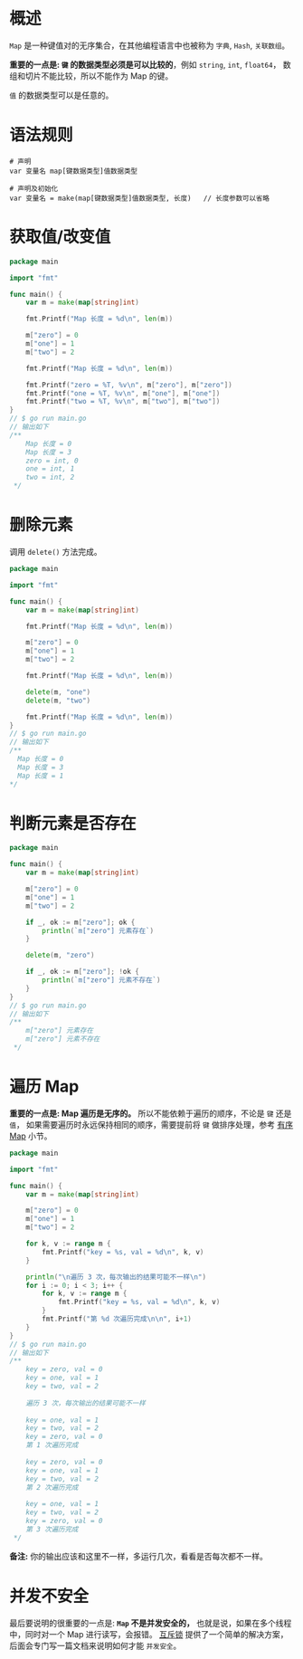# 概述
`Map` 是一种键值对的无序集合，在其他编程语言中也被称为 `字典`, `Hash`, `关联数组`。

**重要的一点是: `键` 的数据类型必须是可以比较的**，例如 `string`, `int`, `float64`，
数组和切片不能比较，所以不能作为 Map 的键。

`值` 的数据类型可以是任意的。

# 语法规则
```shell
# 声明
var 变量名 map[键数据类型]值数据类型

# 声明及初始化
var 变量名 = make(map[键数据类型]值数据类型, 长度)   // 长度参数可以省略
```

# 获取值/改变值
```go
package main

import "fmt"

func main() {
	var m = make(map[string]int)

	fmt.Printf("Map 长度 = %d\n", len(m))

	m["zero"] = 0
	m["one"] = 1
	m["two"] = 2

	fmt.Printf("Map 长度 = %d\n", len(m))

	fmt.Printf("zero = %T, %v\n", m["zero"], m["zero"])
	fmt.Printf("one = %T, %v\n", m["one"], m["one"])
	fmt.Printf("two = %T, %v\n", m["two"], m["two"])
}
// $ go run main.go
// 输出如下 
/**
    Map 长度 = 0
    Map 长度 = 3
    zero = int, 0
    one = int, 1
    two = int, 2
 */
```

# 删除元素
调用 `delete()` 方法完成。
```go
package main

import "fmt"

func main() {
	var m = make(map[string]int)

	fmt.Printf("Map 长度 = %d\n", len(m))

	m["zero"] = 0
	m["one"] = 1
	m["two"] = 2

	fmt.Printf("Map 长度 = %d\n", len(m))

	delete(m, "one")
	delete(m, "two")

	fmt.Printf("Map 长度 = %d\n", len(m))
}
// $ go run main.go
// 输出如下 
/**
  Map 长度 = 0
  Map 长度 = 3
  Map 长度 = 1
*/
```

# 判断元素是否存在
```go
package main

func main() {
	var m = make(map[string]int)

	m["zero"] = 0
	m["one"] = 1
	m["two"] = 2

	if _, ok := m["zero"]; ok {
		println(`m["zero"] 元素存在`)
	}

	delete(m, "zero")

	if _, ok := m["zero"]; !ok {
		println(`m["zero"] 元素不存在`)
	}
}
// $ go run main.go
// 输出如下 
/**
    m["zero"] 元素存在
    m["zero"] 元素不存在
 */
```

# 遍历 Map
**重要的一点是: Map 遍历是无序的。** 所以不能依赖于遍历的顺序，不论是 `键` 还是 `值`，
如果需要遍历时永远保持相同的顺序，需要提前将 `键` 做排序处理，参考 [有序 Map](sorted_map.md) 小节。

```go
package main

import "fmt"

func main() {
	var m = make(map[string]int)

	m["zero"] = 0
	m["one"] = 1
	m["two"] = 2

	for k, v := range m {
		fmt.Printf("key = %s, val = %d\n", k, v)
	}

	println("\n遍历 3 次，每次输出的结果可能不一样\n")
	for i := 0; i < 3; i++ {
		for k, v := range m {
			fmt.Printf("key = %s, val = %d\n", k, v)
		}
		fmt.Printf("第 %d 次遍历完成\n\n", i+1)
	}
}
// $ go run main.go
// 输出如下 
/**
    key = zero, val = 0
    key = one, val = 1
    key = two, val = 2
    
    遍历 3 次，每次输出的结果可能不一样
    
    key = one, val = 1
    key = two, val = 2
    key = zero, val = 0
    第 1 次遍历完成
    
    key = zero, val = 0
    key = one, val = 1
    key = two, val = 2
    第 2 次遍历完成
    
    key = one, val = 1
    key = two, val = 2
    key = zero, val = 0
    第 3 次遍历完成
 */
```

**备注:** 你的输出应该和这里不一样，多运行几次，看看是否每次都不一样。


# 并发不安全
最后要说明的很重要的一点是: **`Map` 不是并发安全的，** 也就是说，如果在多个线程中，同时对一个 Map 进行读写，会报错。
[互斥锁](mutex.md) 提供了一个简单的解决方案，后面会专门写一篇文档来说明如何才能 `并发安全`。